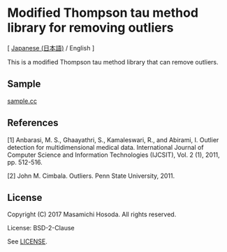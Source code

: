 <!-- -*- coding: utf-8 -*- -->
# Modified Thompson tau method library for removing outliers

[ [Japanese (日本語)](./README.ja.md) / English ]

This is a modified Thompson tau method library that can remove outliers.

## Sample

[sample.cc](./sample.cc)

## References

[1]
Anbarasi, M. S., Ghaayathri, S., Kamaleswari, R., and Abirami, I.
Outlier detection for multidimensional medical data.
International Journal of Computer Science and Information Technologies
(IJCSIT),
Vol. 2 (1), 2011, pp. 512-516.

[2]
John M. Cimbala.
Outliers.
Penn State University, 2011.

## License

Copyright (C) 2017 Masamichi Hosoda. All rights reserved.

License: BSD-2-Clause

See [LICENSE](./LICENSE).
